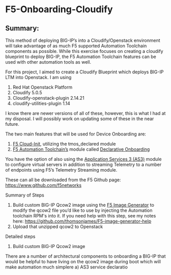 # F5-Onboarding-Cloudify
 
## Summary:

This method of deploying BIG-IP’s into a Cloudify/Openstack environment will take advantage of as much F5 supported Automation Toolchain components as possible.  While this exercise focuses on creating a cloudify blueprint to deploy BIG-IP, the F5 Automation Toolchain features can be used with other automation tools as well.

For this project, I aimed to create a Cloudify Blueprint which deploys BIG-IP LTM into Openstack. I am using
1) Red Hat Openstack Platform 
2) Cloudify 5.0.5
3) Cloudify-openstack-plugin 2.14.21
4) cloudify-utilities-plugin 1.14

I know there are newer versions of all of these, however, this is what I had at my disposal. I will possibly work on updating some of these in the near future.

The two main features that will be used for Device Onboarding are:
1)	[F5 Cloud-Init](https://clouddocs.f5.com/cloud/public/v1/shared/cloudinit.html), utilizing the tmos_declared module
2)	[F5 Automation Toolchain’s](https://clouddocs.f5.com/) module called [Declarative Onboarding](https://clouddocs.f5.com/products/extensions/f5-declarative-onboarding/latest/)

You have the option of also using the [Application Services 3 (AS3)](https://clouddocs.f5.com/products/extensions/f5-appsvcs-extension/latest/) module to configure virtual servers in addition to streaming Telemetry to a number of endpoints using F5’s Telemetry Streaming module. 

These can all be downloaded from the F5 Github page: https://www.github.com/f5networks

Summary of Steps
1)	Build custom BIG-IP Qcow2 image using the [F5 Image Generator](https://github.com/f5devcentral/f5-bigip-image-generator/) to modify the qcow2 file you’d like to use by injecting the Automation toolchain RPM's into it.  If you need help with this step, see my notes here: https://github.com/thomsonjames/F5-image-generator-help 
2) Upload that unzipped qcow2 to Openstack


Detailed steps
1)	Build custom BIG-IP Qcow2 image

There are a number of architectural components to onboarding a BIG-IP that would be helpful to have living on the qcow2 image during boot which will make automation much simplere
a)	AS3 service declaratio
